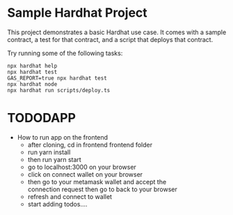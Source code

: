 # Sample Hardhat Project

This project demonstrates a basic Hardhat use case. It comes with a sample contract, a test for that contract, and a script that deploys that contract.

Try running some of the following tasks:

```shell
npx hardhat help
npx hardhat test
GAS_REPORT=true npx hardhat test
npx hardhat node
npx hardhat run scripts/deploy.ts
```
# TODODAPP

 *  How to run app on the frontend
    -   after cloning, cd in frontend frontend folder
    -   run yarn install
    -   then run yarn start
    -   go to localhost:3000 on your browser
    -   click on connect wallet on your browser
    -   then go to your metamask wallet and accept the      
        connection request then go to back to your browser
    -   refresh and connect to wallet
    -   start adding todos....
    